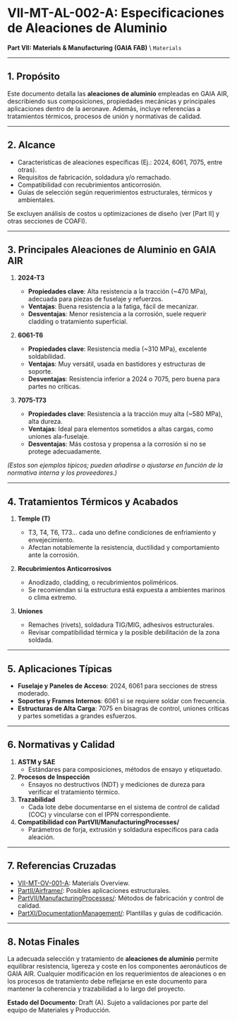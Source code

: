# VII-MT-AL-002-A: Especificaciones de Aleaciones de Aluminio

**Part VII: Materials & Manufacturing (GAIA FAB)** \ `Materials`

---

## 1. Propósito

Este documento detalla las **aleaciones de aluminio** empleadas en GAIA AIR, describiendo sus composiciones, propiedades mecánicas y principales aplicaciones dentro de la aeronave. Además, incluye referencias a tratamientos térmicos, procesos de unión y normativas de calidad.

---

## 2. Alcance

- Características de aleaciones específicas (Ej.: 2024, 6061, 7075, entre otras).
- Requisitos de fabricación, soldadura y/o remachado.
- Compatibilidad con recubrimientos anticorrosión.
- Guías de selección según requerimientos estructurales, térmicos y ambientales.

Se excluyen análisis de costos u optimizaciones de diseño (ver [Part II] y otras secciones de COAFI).

---

## 3. Principales Aleaciones de Aluminio en GAIA AIR

1. **2024-T3**  
   - **Propiedades clave**: Alta resistencia a la tracción (~470 MPa), adecuada para piezas de fuselaje y refuerzos.  
   - **Ventajas**: Buena resistencia a la fatiga, fácil de mecanizar.  
   - **Desventajas**: Menor resistencia a la corrosión, suele requerir cladding o tratamiento superficial.

2. **6061-T6**  
   - **Propiedades clave**: Resistencia media (~310 MPa), excelente soldabilidad.  
   - **Ventajas**: Muy versátil, usada en bastidores y estructuras de soporte.  
   - **Desventajas**: Resistencia inferior a 2024 o 7075, pero buena para partes no críticas.

3. **7075-T73**  
   - **Propiedades clave**: Resistencia a la tracción muy alta (~580 MPa), alta dureza.  
   - **Ventajas**: Ideal para elementos sometidos a altas cargas, como uniones ala-fuselaje.  
   - **Desventajas**: Más costosa y propensa a la corrosión si no se protege adecuadamente.

*(Estos son ejemplos típicos; pueden añadirse o ajustarse en función de la normativa interna y los proveedores.)*

---

## 4. Tratamientos Térmicos y Acabados

1. **Temple (T)**  
   - T3, T4, T6, T73... cada uno define condiciones de enfriamiento y envejecimiento.
   - Afectan notablemente la resistencia, ductilidad y comportamiento ante la corrosión.

2. **Recubrimientos Anticorrosivos**  
   - Anodizado, cladding, o recubrimientos poliméricos.  
   - Se recomiendan si la estructura está expuesta a ambientes marinos o clima extremo.

3. **Uniones**  
   - Remaches (rivets), soldadura TIG/MIG, adhesivos estructurales.  
   - Revisar compatibilidad térmica y la posible debilitación de la zona soldada.

---

## 5. Aplicaciones Típicas

- **Fuselaje y Paneles de Acceso**: 2024, 6061 para secciones de stress moderado.  
- **Soportes y Frames Internos**: 6061 si se requiere soldar con frecuencia.  
- **Estructuras de Alta Carga**: 7075 en bisagras de control, uniones críticas y partes sometidas a grandes esfuerzos.

---

## 6. Normativas y Calidad

1. **ASTM y SAE**  
   - Estándares para composiciones, métodos de ensayo y etiquetado.
2. **Procesos de Inspección**  
   - Ensayos no destructivos (NDT) y mediciones de dureza para verificar el tratamiento térmico.
3. **Trazabilidad**  
   - Cada lote debe documentarse en el sistema de control de calidad (COC) y vincularse con el IPPN correspondiente.
4. **Compatibilidad con PartVII/ManufacturingProcesses/**  
   - Parámetros de forja, extrusión y soldadura específicos para cada aleación.

---

## 7. Referencias Cruzadas

- [VII-MT-OV-001-A](VII-MT-OV-001-A.md): Materials Overview.
- [PartII/Airframe/](../../PartII/Airframe/): Posibles aplicaciones estructurales.
- [PartVII/ManufacturingProcesses/](../ManufacturingProcesses/): Métodos de fabricación y control de calidad.
- [PartXI/DocumentationManagement/](../../PartXI/DocumentationManagement/): Plantillas y guías de codificación.

---

## 8. Notas Finales

La adecuada selección y tratamiento de **aleaciones de aluminio** permite equilibrar resistencia, ligereza y coste en los componentes aeronáuticos de GAIA AIR. Cualquier modificación en los requerimientos de aleaciones o en los procesos de tratamiento debe reflejarse en este documento para mantener la coherencia y trazabilidad a lo largo del proyecto.

**Estado del Documento**: Draft (A). Sujeto a validaciones por parte del equipo de Materiales y Producción.


